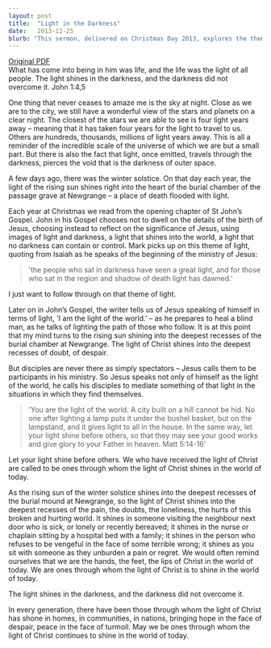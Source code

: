 ```yaml
---
layout: post
title:  "Light in the Darkness"
date:   2013-12-25
blurb: "This sermon, delivered on Christmas Day 2013, explores the theme of light overcoming darkness. Drawing on passages from John's Gospel and Matthew, it emphasizes the power of Jesus as the 'light of the world' and calls upon disciples to let their light shine before others. The sermon uses the imagery of the winter solstice and the stars to illustrate the enduring and far-reaching power of light."
---
```

[Original PDF](/assets/pdf/christmasday2013.pdf)    
What has come into being in him was life, and the life was the light of all people. The light shines in the darkness, and the darkness did not overcome it. John 1:4,5

One thing that never ceases to amaze me is the sky at night. Close as we are to the city, we still have a wonderful view of the stars and planets on a clear night. The closest of the stars we are able to see is four light years away – meaning that it has taken four years for the light to travel to us. Others are hundreds, thousands, millions of light years away. This is all a reminder of the incredible scale of the universe of which we are but a small part. But there is also the fact that light, once emitted, travels through the darkness, pierces the void that is the darkness of outer space.

A few days ago, there was the winter solstice. On that day each year, the light of the rising sun shines right into the heart of the burial chamber of the passage grave at Newgrange – a place of death flooded with light.

Each year at Christmas we read from the opening chapter of St John’s Gospel. John in his Gospel chooses not to dwell on the details of the birth of Jesus, choosing instead to reflect on the significance of Jesus, using images of light and darkness, a light that shines into the world, a light that no darkness can contain or control. Mark picks up on this theme of light, quoting from Isaiah as he speaks of the beginning of the ministry of Jesus:

> 'the people who sat in darkness have seen a great light, and for those who sat in the region and shadow of death light has dawned.'

I just want to follow through on that theme of light.

Later on in John’s Gospel, the writer tells us of Jesus speaking of himself in terms of light, 'I am the light of the world.' – as he prepares to heal a blind man, as he talks of lighting the path of those who follow. It is at this point that my mind turns to the rising sun shining into the deepest recesses of the burial chamber at Newgrange. The light of Christ shines into the deepest recesses of doubt, of despair.

But disciples are never there as simply spectators – Jesus calls them to be participants in his ministry. So Jesus speaks not only of himself as the light of the world, he calls his disciples to mediate something of that light in the situations in which they find themselves.

> 'You are the light of the world. A city built on a hill cannot be hid. No one after lighting a lamp puts it under the bushel basket, but on the lampstand, and it gives light to all in the house. In the same way, let your light shine before others, so that they may see your good works and give glory to your Father in heaven. Matt 5:14-16'

Let your light shine before others. We who have received the light of Christ are called to be ones through whom the light of Christ shines in the world of today.

As the rising sun of the winter solstice shines into the deepest recesses of the burial mound at Newgrange, so the light of Christ shines into the deepest recesses of the pain, the doubts, the loneliness, the hurts of this broken and hurting world. It shines in someone visiting the neighbour next door who is sick, or lonely or recently bereaved; it shines in the nurse or chaplain sitting by a hospital bed with a family; it shines in the person who refuses to be vengeful in the face of some terrible wrong; it shines as you sit with someone as they unburden a pain or regret. We would often remind ourselves that we are the hands, the feet, the lips of Christ in the world of today. We are ones through whom the light of Christ is to shine in the world of today.

The light shines in the darkness, and the darkness did not overcome it.

In every generation, there have been those through whom the light of Christ has shone in homes, in communities, in nations, bringing hope in the face of despair, peace in the face of turmoil. May we be ones through whom the light of Christ continues to shine in the world of today.
